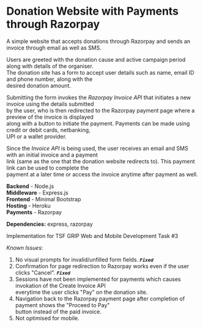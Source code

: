 # Donation Website with Payments through Razorpay
A simple website that accepts donations through Razorpay and sends an invoice through email as well as SMS.

Users are greeted with the donation cause and active campaign period along with details of the organiser.\
The donation site has a form to accept user details such as name, email ID and phone number, along with the\
desired donation amount.

Submitting the form invokes the _Razorpay Invoice API_ that initiates a new invoice using the details submitted\
by the user, who is then redirected to the Razorpay payment page where a preview of the invoice is displayed\
along with a button to initiate the payment. Payments can be made using credit or debit cards, netbanking,\
UPI or a wallet provider.

Since the _Invoice API_ is being used, the user receives an email and SMS with an initial invoice and a payment\
link (same as the one that the donation website redirects to). This payment link can be used to complete the\
payment at a later time or access the invoice anytime after payment as well.

**Backend** - Node.js\
**Middleware** - Express.js\
**Frontend** - Minimal Bootstrap\
**Hosting** - Heroku\
**Payments** - Razorpay

**Dependencies:** express, razorpay

Implementation for TSF GRIP Web and Mobile Development Task #3

_Known Issues_:
  1. No visual prompts for invalid/unfilled form fields. _**`Fixed`**_
  2. Confirmation for page redirection to Razorpay works even if the user clicks "Cancel". _**`Fixed`**_
  3. Sessions have not been implemented for payments which causes invokation of the Create Invoice API\
     everytime the user clicks "Pay" on the donation site.
  4. Navigation back to the Razorpay payment page after completion of payment shows the "Proceed to Pay"\
     button instead of the paid invoice.
  5. Not optimised for mobile.